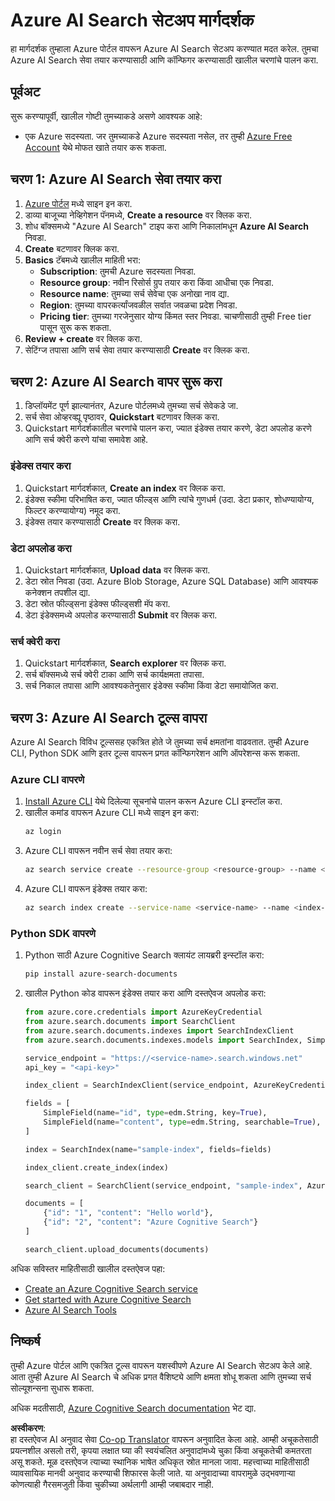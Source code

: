 <!--
CO_OP_TRANSLATOR_METADATA:
{
  "original_hash": "f0ce2d470f3efad6f8c7df376f416a4b",
  "translation_date": "2025-07-12T07:35:28+00:00",
  "source_file": "00-course-setup/AzureSearch.md",
  "language_code": "mr"
}
-->
# Azure AI Search सेटअप मार्गदर्शक

हा मार्गदर्शक तुम्हाला Azure पोर्टल वापरून Azure AI Search सेटअप करण्यात मदत करेल. तुमचा Azure AI Search सेवा तयार करण्यासाठी आणि कॉन्फिगर करण्यासाठी खालील चरणांचे पालन करा.

## पूर्वअट

सुरू करण्यापूर्वी, खालील गोष्टी तुमच्याकडे असणे आवश्यक आहे:

- एक Azure सदस्यता. जर तुमच्याकडे Azure सदस्यता नसेल, तर तुम्ही [Azure Free Account](https://azure.microsoft.com/free/?wt.mc_id=studentamb_258691) येथे मोफत खाते तयार करू शकता.

## चरण 1: Azure AI Search सेवा तयार करा

1. [Azure पोर्टल](https://portal.azure.com/?wt.mc_id=studentamb_258691) मध्ये साइन इन करा.
2. डाव्या बाजूच्या नेव्हिगेशन पॅनमध्ये, **Create a resource** वर क्लिक करा.
3. शोध बॉक्समध्ये "Azure AI Search" टाइप करा आणि निकालांमधून **Azure AI Search** निवडा.
4. **Create** बटणावर क्लिक करा.
5. **Basics** टॅबमध्ये खालील माहिती भरा:
   - **Subscription**: तुमची Azure सदस्यता निवडा.
   - **Resource group**: नवीन रिसोर्स ग्रुप तयार करा किंवा आधीचा एक निवडा.
   - **Resource name**: तुमच्या सर्च सेवेचा एक अनोखा नाव द्या.
   - **Region**: तुमच्या वापरकर्त्यांजवळील सर्वात जवळचा प्रदेश निवडा.
   - **Pricing tier**: तुमच्या गरजेनुसार योग्य किंमत स्तर निवडा. चाचणीसाठी तुम्ही Free tier पासून सुरू करू शकता.
6. **Review + create** वर क्लिक करा.
7. सेटिंग्ज तपासा आणि सर्च सेवा तयार करण्यासाठी **Create** वर क्लिक करा.

## चरण 2: Azure AI Search वापर सुरू करा

1. डिप्लॉयमेंट पूर्ण झाल्यानंतर, Azure पोर्टलमध्ये तुमच्या सर्च सेवेकडे जा.
2. सर्च सेवा ओव्हरव्ह्यू पृष्ठावर, **Quickstart** बटणावर क्लिक करा.
3. Quickstart मार्गदर्शकातील चरणांचे पालन करा, ज्यात इंडेक्स तयार करणे, डेटा अपलोड करणे आणि सर्च क्वेरी करणे यांचा समावेश आहे.

### इंडेक्स तयार करा

1. Quickstart मार्गदर्शकात, **Create an index** वर क्लिक करा.
2. इंडेक्स स्कीमा परिभाषित करा, ज्यात फील्ड्स आणि त्यांचे गुणधर्म (उदा. डेटा प्रकार, शोधण्यायोग्य, फिल्टर करण्यायोग्य) नमूद करा.
3. इंडेक्स तयार करण्यासाठी **Create** वर क्लिक करा.

### डेटा अपलोड करा

1. Quickstart मार्गदर्शकात, **Upload data** वर क्लिक करा.
2. डेटा स्रोत निवडा (उदा. Azure Blob Storage, Azure SQL Database) आणि आवश्यक कनेक्शन तपशील द्या.
3. डेटा स्रोत फील्ड्सना इंडेक्स फील्ड्सशी मॅप करा.
4. डेटा इंडेक्समध्ये अपलोड करण्यासाठी **Submit** वर क्लिक करा.

### सर्च क्वेरी करा

1. Quickstart मार्गदर्शकात, **Search explorer** वर क्लिक करा.
2. सर्च बॉक्समध्ये सर्च क्वेरी टाका आणि सर्च कार्यक्षमता तपासा.
3. सर्च निकाल तपासा आणि आवश्यकतेनुसार इंडेक्स स्कीमा किंवा डेटा समायोजित करा.

## चरण 3: Azure AI Search टूल्स वापरा

Azure AI Search विविध टूल्ससह एकत्रित होते जे तुमच्या सर्च क्षमतांना वाढवतात. तुम्ही Azure CLI, Python SDK आणि इतर टूल्स वापरून प्रगत कॉन्फिगरेशन आणि ऑपरेशन्स करू शकता.

### Azure CLI वापरणे

1. [Install Azure CLI](https://learn.microsoft.com/en-us/cli/azure/install-azure-cli?wt.mc_id=studentamb_258691) येथे दिलेल्या सूचनांचे पालन करून Azure CLI इन्स्टॉल करा.
2. खालील कमांड वापरून Azure CLI मध्ये साइन इन करा:
   ```bash
   az login
   ```
3. Azure CLI वापरून नवीन सर्च सेवा तयार करा:
   ```bash
   az search service create --resource-group <resource-group> --name <service-name> --sku Free
   ```
4. Azure CLI वापरून इंडेक्स तयार करा:
   ```bash
   az search index create --service-name <service-name> --name <index-name> --fields "field1:type, field2:type"
   ```

### Python SDK वापरणे

1. Python साठी Azure Cognitive Search क्लायंट लायब्ररी इन्स्टॉल करा:
   ```bash
   pip install azure-search-documents
   ```
2. खालील Python कोड वापरून इंडेक्स तयार करा आणि दस्तऐवज अपलोड करा:
   ```python
   from azure.core.credentials import AzureKeyCredential
   from azure.search.documents import SearchClient
   from azure.search.documents.indexes import SearchIndexClient
   from azure.search.documents.indexes.models import SearchIndex, SimpleField, edm

   service_endpoint = "https://<service-name>.search.windows.net"
   api_key = "<api-key>"

   index_client = SearchIndexClient(service_endpoint, AzureKeyCredential(api_key))

   fields = [
       SimpleField(name="id", type=edm.String, key=True),
       SimpleField(name="content", type=edm.String, searchable=True),
   ]

   index = SearchIndex(name="sample-index", fields=fields)

   index_client.create_index(index)

   search_client = SearchClient(service_endpoint, "sample-index", AzureKeyCredential(api_key))

   documents = [
       {"id": "1", "content": "Hello world"},
       {"id": "2", "content": "Azure Cognitive Search"}
   ]

   search_client.upload_documents(documents)
   ```

अधिक सविस्तर माहितीसाठी खालील दस्तऐवज पहा:

- [Create an Azure Cognitive Search service](https://learn.microsoft.com/en-us/azure/search/search-create-service-portal?wt.mc_id=studentamb_258691)
- [Get started with Azure Cognitive Search](https://learn.microsoft.com/en-us/azure/search/search-get-started-portal?wt.mc_id=studentamb_258691)
- [Azure AI Search Tools](https://learn.microsoft.com/en-us/azure/ai-services/agents/how-to/tools/azure-ai-search?tabs=azurecli%2Cpython&pivots=code-examples?wt.mc_id=studentamb_258691)

## निष्कर्ष

तुम्ही Azure पोर्टल आणि एकत्रित टूल्स वापरून यशस्वीपणे Azure AI Search सेटअप केले आहे. आता तुम्ही Azure AI Search चे अधिक प्रगत वैशिष्ट्ये आणि क्षमता शोधू शकता आणि तुमच्या सर्च सोल्यूशन्सना सुधारू शकता.

अधिक मदतीसाठी, [Azure Cognitive Search documentation](https://learn.microsoft.com/en-us/azure/search/?wt.mc_id=studentamb_258691) भेट द्या.

**अस्वीकरण**:  
हा दस्तऐवज AI अनुवाद सेवा [Co-op Translator](https://github.com/Azure/co-op-translator) वापरून अनुवादित केला आहे. आम्ही अचूकतेसाठी प्रयत्नशील असलो तरी, कृपया लक्षात घ्या की स्वयंचलित अनुवादांमध्ये चुका किंवा अचूकतेची कमतरता असू शकते. मूळ दस्तऐवज त्याच्या स्थानिक भाषेत अधिकृत स्रोत मानला जावा. महत्त्वाच्या माहितीसाठी व्यावसायिक मानवी अनुवाद करण्याची शिफारस केली जाते. या अनुवादाच्या वापरामुळे उद्भवणाऱ्या कोणत्याही गैरसमजुती किंवा चुकीच्या अर्थलागी आम्ही जबाबदार नाही.